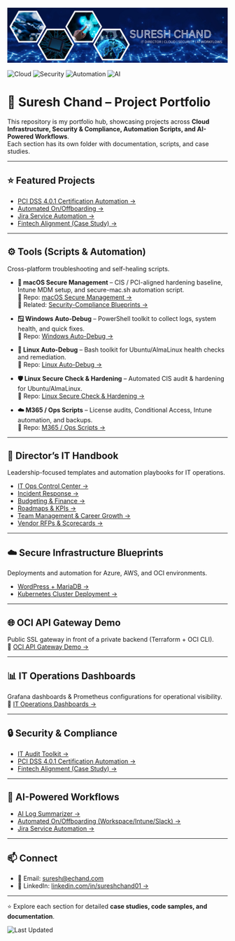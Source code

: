 ![Suresh Chand Banner](./assets/banner.png)

![Cloud](https://img.shields.io/badge/Cloud-Azure%20%7C%20AWS%20%7C%20OCI-blue)
![Security](https://img.shields.io/badge/Security-PCI%20DSS%204.0.1%20%7C%20CIS-green)
![Automation](https://img.shields.io/badge/Automation-Scripts%20%26%20Workflows-orange)
![AI](https://img.shields.io/badge/AI-ChatGPT%20%7C%20Claude%20%7C%20Gemini-purple)

# 🚀 Suresh Chand – Project Portfolio

This repository is my portfolio hub, showcasing projects across **Cloud Infrastructure, Security & Compliance, Automation Scripts, and AI-Powered Workflows**.  
Each section has its own folder with documentation, scripts, and case studies.

---

## ⭐ Featured Projects
- [PCI DSS 4.0.1 Certification Automation →](https://github.com/suresh-1001/pci-dss-certification-automation)
- [Automated On/Offboarding →](https://github.com/suresh-1001/hr-onboarding-automation)
- [Jira Service Automation →](https://github.com/suresh-1001/jira-service-automation)
- [Fintech Alignment (Case Study) →](https://github.com/suresh-1001/fintech-alignment-project)

---

## ⚙️ Tools (Scripts & Automation)
Cross-platform troubleshooting and self-healing scripts.

- ** macOS Secure Management** – CIS / PCI-aligned hardening baseline, Intune MDM setup, and secure-mac.sh automation script.  
  🔗 Repo: [macOS Secure Management →](https://github.com/suresh-1001/suresh-1001/tree/main/Tools/macos-secure-management)  
  🔗 Related: [Security-Compliance Blueprints →](https://github.com/suresh-1001/secure-infra-blueprints)

- **🪟 Windows Auto-Debug** – PowerShell toolkit to collect logs, system health, and quick fixes.  
  🔗 Repo: [Windows Auto-Debug →](https://github.com/suresh-1001/tools-monorepo/tree/main/windows-auto-debug)

- **🐧 Linux Auto-Debug** – Bash toolkit for Ubuntu/AlmaLinux health checks and remediation.  
  🔗 Repo: [Linux Auto-Debug →](https://github.com/suresh-1001/tools-monorepo/tree/main/linux-auto-debug)

- **🛡️ Linux Secure Check & Hardening** – Automated CIS audit & hardening for Ubuntu/AlmaLinux.  
  🔗 Repo: [Linux Secure Check & Hardening →](https://github.com/suresh-1001/tools-monorepo/tree/main/linux-secure-check)

- **☁️ M365 / Ops Scripts** – License audits, Conditional Access, Intune automation, and backups.  
  🔗 Repo: [M365 / Ops Scripts →](https://github.com/suresh-1001/tools-monorepo/tree/main/m365-scripts)

---

## 📂 Director’s IT Handbook
Leadership-focused templates and automation playbooks for IT operations.

- [IT Ops Control Center →](https://github.com/suresh-1001/it-ops-control-center)
- [Incident Response →](https://github.com/suresh-1001/it-director-handbook/tree/main/Incident-Response)
- [Budgeting & Finance →](https://github.com/suresh-1001/it-director-handbook/tree/main/Budgeting)
- [Roadmaps & KPIs →](https://github.com/suresh-1001/it-director-handbook/tree/main/Roadmaps)
- [Team Management & Career Growth →](https://github.com/suresh-1001/it-director-handbook/tree/main/Team-Management)
- [Vendor RFPs & Scorecards →](https://github.com/suresh-1001/it-director-handbook/tree/main/RFPs)

---

## ☁️ Secure Infrastructure Blueprints
Deployments and automation for Azure, AWS, and OCI environments.

- [WordPress + MariaDB →](https://github.com/suresh-1001/secure-infra-blueprints/tree/main/Examples/WordPress-Docker)
- [Kubernetes Cluster Deployment →](https://github.com/suresh-1001/secure-infra-blueprints/tree/main/Kubernetes-Cluster)

---

## 🌐 OCI API Gateway Demo
Public SSL gateway in front of a private backend (Terraform + OCI CLI).  
🔗 [OCI API Gateway Demo →](https://github.com/suresh-1001/secure-infra-blueprints/tree/main/OCI-API-Gateway)

---

## 📊 IT Operations Dashboards
Grafana dashboards & Prometheus configurations for operational visibility.  
🔗 [IT Operations Dashboards →](https://github.com/suresh-1001/it-ops-dashboards)

---

## 🔒 Security & Compliance
- [IT Audit Toolkit →](https://github.com/suresh-1001/it-audit-toolkit)
- [PCI DSS 4.0.1 Certification Automation →](https://github.com/suresh-1001/pci-dss-certification-automation)
- [Fintech Alignment (Case Study) →](https://github.com/suresh-1001/fintech-alignment-project)

---

## 🧠 AI-Powered Workflows
- [AI Log Summarizer →](https://github.com/suresh-1001/suresh-1001/tree/main/AI-Automation/ai-log-summarizer)
- [Automated On/Offboarding (Workspace/Intune/Slack) →](https://github.com/suresh-1001/hr-onboarding-automation)
- [Jira Service Automation →](https://github.com/suresh-1001/jira-service-automation)

---

## 📫 Connect
- 📧 Email: [suresh@echand.com](mailto:suresh@echand.com)  
- 💼 LinkedIn: [linkedin.com/in/sureshchand01 →](https://www.linkedin.com/in/sureshchand01)

---

⭐ Explore each section for detailed **case studies, code samples, and documentation**.

![Last Updated](https://img.shields.io/github/last-commit/suresh-1001/suresh-1001?label=Last%20Updated&color=blue)
